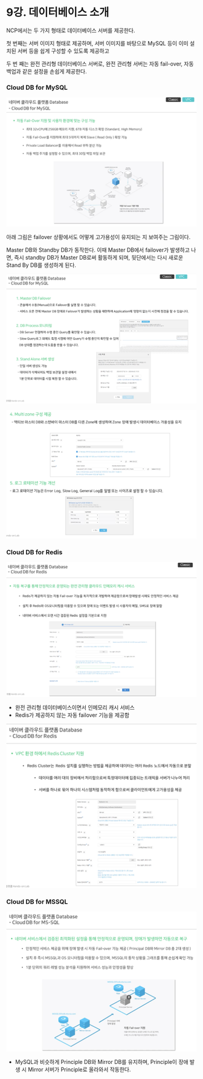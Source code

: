 # 9강. 데이터베이스 소개

NCP에서는 두 가지 형태로 데이터베이스 서버를 제공한다.

첫 번째는 서버 이미지 형태로 제공하며, 서버 이미지를 바탕으로 MySQL 등이 이미 설치된 서버 등을 쉽게 구성할 수 있도록 제공하고

두 번 째는 완전 관리형 데이터베이스 서버로, 완전 관리형 서버는 자동 fail-over, 자동 백업과 같은 설정을 손쉽게 제공한다.

### Cloud DB for MySQL

![Untitled](9%E1%84%80%E1%85%A1%E1%86%BC%20%E1%84%83%E1%85%A6%E1%84%8B%E1%85%B5%E1%84%90%E1%85%A5%E1%84%87%E1%85%A6%E1%84%8B%E1%85%B5%E1%84%89%E1%85%B3%20%E1%84%89%E1%85%A9%E1%84%80%E1%85%A2%201f554d89f7a54839b70622fca978624d/Untitled.png)

아래 그림은 failover 상황에서도 어떻게 고가용성이 유지되는 지 보여주는 그림이다.

Master DB와 Standby DB가 동작한다. 이때 Master DB에서 failover가 발생하고 나면, 즉시 standby DB가 Master DB로써 활동하게 되며, 뒷단에서는 다시 새로운 Stand By DB를 생성하게 된다.

![Untitled](9%E1%84%80%E1%85%A1%E1%86%BC%20%E1%84%83%E1%85%A6%E1%84%8B%E1%85%B5%E1%84%90%E1%85%A5%E1%84%87%E1%85%A6%E1%84%8B%E1%85%B5%E1%84%89%E1%85%B3%20%E1%84%89%E1%85%A9%E1%84%80%E1%85%A2%201f554d89f7a54839b70622fca978624d/Untitled%201.png)

![Untitled](9%E1%84%80%E1%85%A1%E1%86%BC%20%E1%84%83%E1%85%A6%E1%84%8B%E1%85%B5%E1%84%90%E1%85%A5%E1%84%87%E1%85%A6%E1%84%8B%E1%85%B5%E1%84%89%E1%85%B3%20%E1%84%89%E1%85%A9%E1%84%80%E1%85%A2%201f554d89f7a54839b70622fca978624d/Untitled%202.png)

### Cloud DB for Redis

![Untitled](9%E1%84%80%E1%85%A1%E1%86%BC%20%E1%84%83%E1%85%A6%E1%84%8B%E1%85%B5%E1%84%90%E1%85%A5%E1%84%87%E1%85%A6%E1%84%8B%E1%85%B5%E1%84%89%E1%85%B3%20%E1%84%89%E1%85%A9%E1%84%80%E1%85%A2%201f554d89f7a54839b70622fca978624d/Untitled%203.png)

- 완전 관리형 데이터베이스이면서 인메모리 캐시 서비스
- Redis가 제공하지 않는 자동 failover 기능을 제공함

![Untitled](9%E1%84%80%E1%85%A1%E1%86%BC%20%E1%84%83%E1%85%A6%E1%84%8B%E1%85%B5%E1%84%90%E1%85%A5%E1%84%87%E1%85%A6%E1%84%8B%E1%85%B5%E1%84%89%E1%85%B3%20%E1%84%89%E1%85%A9%E1%84%80%E1%85%A2%201f554d89f7a54839b70622fca978624d/Untitled%204.png)

### Cloud DB for MSSQL

![Untitled](9%E1%84%80%E1%85%A1%E1%86%BC%20%E1%84%83%E1%85%A6%E1%84%8B%E1%85%B5%E1%84%90%E1%85%A5%E1%84%87%E1%85%A6%E1%84%8B%E1%85%B5%E1%84%89%E1%85%B3%20%E1%84%89%E1%85%A9%E1%84%80%E1%85%A2%201f554d89f7a54839b70622fca978624d/Untitled%205.png)

- MySQL과 비슷하게 Principle DB와 Mirror DB를 유지하며, Principle이 장애 발생 시 Mirror 서버가 Principle로 올라와서 작동한다.